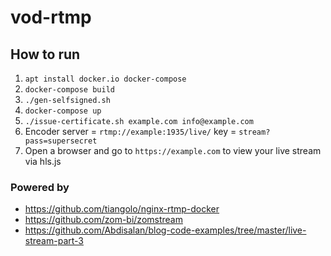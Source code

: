 # vod-rtmp

## How to run

1. `apt install docker.io docker-compose`
2. `docker-compose build`
3. `./gen-selfsigned.sh`
4. `docker-compose up`
5. `./issue-certificate.sh example.com info@example.com`
6. Encoder server = `rtmp://example:1935/live/` key = `stream?pass=supersecret`
7. Open a browser and go to `https://example.com` to view your live stream via hls.js


### Powered by
- https://github.com/tiangolo/nginx-rtmp-docker
- https://github.com/zom-bi/zomstream
- https://github.com/Abdisalan/blog-code-examples/tree/master/live-stream-part-3
